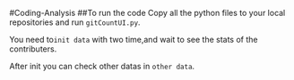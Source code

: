 #Coding-Analysis
##To run the code
Copy all the python files to your local repositories and run `gitCountUI.py`.

You need to`init data`  with two time,and  wait to see the stats of the contributers.

After init you can check other datas in `other data`.

